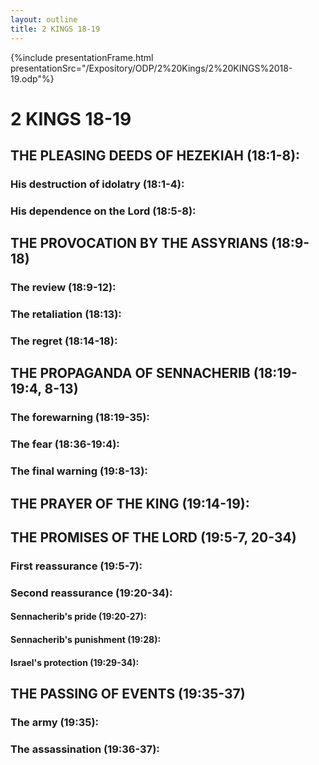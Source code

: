 ```yaml
---
layout: outline
title: 2 KINGS 18-19
---
```

{%include presentationFrame.html presentationSrc="/Expository/ODP/2%20Kings/2%20KINGS%2018-19.odp"%}

# 2 KINGS 18-19 
## THE PLEASING DEEDS OF HEZEKIAH (18:1-8): 
###  His destruction of idolatry (18:1-4): 
###  His dependence on the Lord (18:5-8): 
## THE PROVOCATION BY THE ASSYRIANS (18:9-18) 
###  The review (18:9-12): 
###  The retaliation (18:13): 
###  The regret (18:14-18): 
## THE PROPAGANDA OF SENNACHERIB (18:19-19:4, 8-13) 
###  The forewarning (18:19-35): 
###  The fear (18:36-19:4): 
###  The final warning (19:8-13): 
## THE PRAYER OF THE KING (19:14-19): 
## THE PROMISES OF THE LORD (19:5-7, 20-34) 
###  First reassurance (19:5-7): 
###  Second reassurance (19:20-34): 
####  Sennacherib\'s pride (19:20-27): 
####  Sennacherib\'s punishment (19:28): 
####  Israel\'s protection (19:29-34): 
## THE PASSING OF EVENTS (19:35-37) 
###  The army (19:35): 
###  The assassination (19:36-37): 
